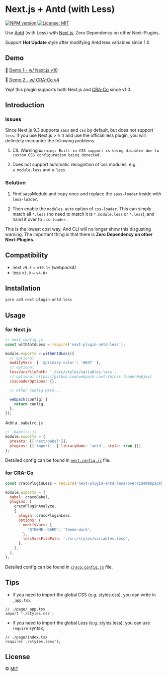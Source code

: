 # Next.js + Antd (with Less)

<!--
[![Build Status][build-img]][build-url]
-->
[![NPM version][npm-img]][npm-url]
[![License: MIT][mit-img]][mit-url]

Use [Antd] (with Less) with [Next.js], Zero Dependency on other Next-Plugins.

Support **Hot Update** style after modifying Antd less variables since 1.0.

## Demo

📌 [Demo 1 - w/ Next.js v10](https://mkn.vercel.app/)

📌 [Demo 2 -  w/ CRA-Co v4](https://mkr.vercel.app/) 

Yep! this plugin supports both Next.js and [CRA-Co] since v1.0.


## Introduction

### Issues

Since Next.js 9.3 supports `sass` and `css` by default, but does not
support `less`. If you use Next.js > `9.3` and use the official less plugin, you
will definitely encounter the following problems.

1. CIL
   Warning `Warning: Built-in CSS support is being disabled due to custom CSS configuration being detected.`

2. Does not support automatic recognition of css modules, e.g. `a.module.less`
   and `a.less`

### Solution

1. Find sassModule and copy onec and replace the `sass-loader` inside
   with `less-loader`.

2. Then enable the `modules.auto` option of `css-loader`. This can simply match
   all `*.less` (no need to match it is `*.module.less` or `*.less`), and hand
   it over to `css-loader`.

This is the lowest cost way, And CLI will no longer show this disgusting
warning. The important thing is that there is **Zero Dependency on other
Next-Plugins.**.

## Compatibility

- next `v9.3` ~ `v10.1+` (webpack4)
- less `v3.0` ~ `v4.0+`

## Installation

```sh
yarn add next-plugin-antd-less
```

## Usage

### for Next.js

```js
// next.config.js
const withAntdLess = require('next-plugin-antd-less');

module.exports = withAntdLess({
  // optional
  modifyVars: { '@primary-color': '#04f' },
  // optional
  lessVarsFilePath: './src/styles/variables.less',
  // optional https://github.com/webpack-contrib/css-loader#object
  cssLoaderOptions: {},

  // Other Config Here...

  webpack(config) {
    return config;
  },
});
```

Add a `.babelrc.js`

```js
// .babelrc.js
module.exports = {
  presets: [['next/babel']],
  plugins: [['import', { libraryName: 'antd', style: true }]],
};
```

Detailed config can be found in [`next.config.js`](https://github.com/SolidZORO/mkn/blob/master/next.config.js) file.

### for CRA-Co

```js
const cracoPluginLess = require('next-plugin-antd-less/overrideWebpackConfig');

module.exports = {
  babel: cracoBabel,
  plugins: [
    cracoPluginAnalyze,
    {
      plugin: cracoPluginLess,
      options: {
        modifyVars: {
          '@THEME--DARK': 'theme-dark',
        },
        lessVarsFilePath: './src/styles/variables.less',
      },
    },
  ],
};
```

Detailed config can be found in [`craco.config.js`](https://github.com/SolidZORO/mkr/blob/master/craco.config.js) file.


## Tips

- If you need to import the global CSS (e.g. styles.css), you can write
  in `_app.tsx`,

```tsx
// ./page/_app.tsx
import './styles.css';
```

- If you need to import the global Less (e.g. styles.less), you can
  use `require` syntax,

```tsx
// ./page/index.tsx
require('./styles.less');
```

## License

© [MIT][mit-url]

<!-- links -->

[Next.js]: https://nextjs.org/

[Antd]: https://github.com/ant-design/ant-design/

[CRA-Co]: https://github.com/gsoft-inc/craco

<!-- badges -->

[mit-img]: https://img.shields.io/badge/License-MIT-blue.svg

[mit-url]: ./LICENSE

[npm-img]: https://img.shields.io/npm/v/next-plugin-antd-less.svg

[npm-url]: https://www.npmjs.com/package/next-plugin-antd-less

[build-img]: https://github.com/SolidZORO/next-plugin-antd-less/workflows/badge.svg

[build-url]: https://github.com/SolidZORO/next-plugin-antd-less/actions
